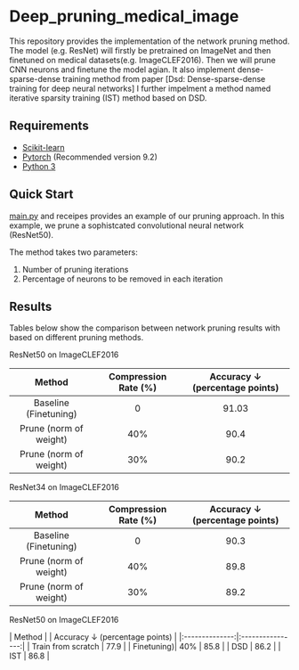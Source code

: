 # Deep_pruning_medical_image
This repository provides the implementation of the network pruning method. The model (e.g. ResNet) will firstly be pretrained on ImageNet and then finetuned on medical datasets(e.g. ImageCLEF2016). Then we will prune CNN neurons and finetune the model agian. It also implement dense-sparse-dense training method from paper [Dsd: Dense-sparse-dense training for deep neural networks] I further impelment a method named iterative sparsity training (IST) method based on DSD.

## Requirements
- [Scikit-learn](http://scikit-learn.org/stable/)
- [Pytorch](https://pytorch.org/) (Recommended version 9.2)
- [Python 3](https://www.python.org/)

## Quick Start
[main.py](main.py) and receipes provides an example of our pruning approach. In this example, we prune a  sophistcated convolutional neural network (ResNet50). 

The method takes two parameters:
1. Number of pruning iterations 
2. Percentage of neurons to be removed in each iteration 

## Results
Tables below show the comparison between network pruning results with based on different pruning methods. 

ResNet50 on ImageCLEF2016

|     Method     | Compression Rate (%) | Accuracy ↓ (percentage points) |
|:--------------:|:-----:|:----------------:|
| Baseline (Finetuning) |  0 |       91.03       |
| Prune (norm of weight)| 40% |  90.4       |
| Prune (norm of weight) |   30% | 90.2 |

ResNet34 on ImageCLEF2016

|     Method     | Compression Rate (%) | Accuracy ↓ (percentage points) |
|:--------------:|:-----:|:----------------:|
| Baseline (Finetuning) |  0 |       90.3       |
| Prune (norm of weight)| 40% |  89.8       |
| Prune (norm of weight) |   30% | 89.2 |

ResNet50 on ImageCLEF2016

|     Method     |  | Accuracy ↓ (percentage points) |
|:--------------:|:----------------:|
| Train from scratch |  77.9       |
| Finetuning)| 40% |  85.8       |
| DSD |  86.2 |
| IST  |  86.8 |

